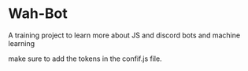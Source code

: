 # Wah-Bot
A training project to learn more about JS and discord bots and machine learning

make sure to add the tokens in the confif.js file.
